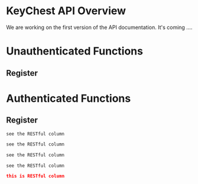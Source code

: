 # KeyChest API Overview

<aside class="notice">
We are working on the first version of the API documentation. It's coming ....
</aside>

# Unauthenticated Functions

## Register

# Authenticated Functions

## Register

```java
see the RESTful column
```
```javascript
see the RESTful column
```
```python
see the RESTful column
```
```shell
see the RESTful column
```
```json
this is RESTful column
```


